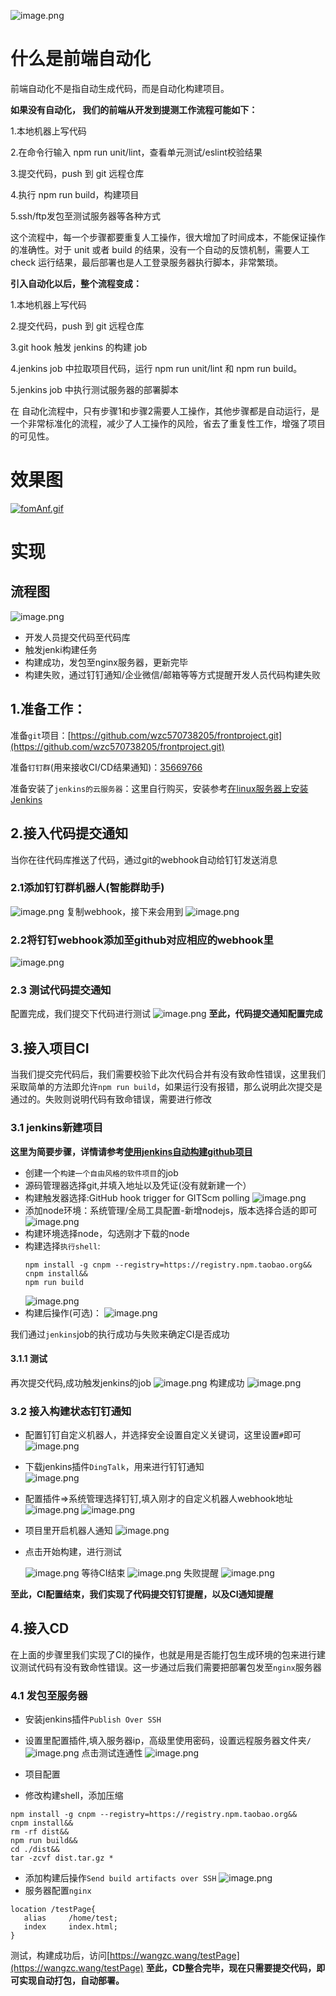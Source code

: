 ![image.png](https://picsum.photos/790/338)
# 什么是前端自动化

前端自动化不是指自动生成代码，而是自动化构建项目。

**如果没有自动化， 我们的前端从开发到提测工作流程可能如下：**

1.本地机器上写代码

2.在命令行输入 npm run unit/lint，查看单元测试/eslint校验结果

3.提交代码，push 到 git 远程仓库

4.执行 npm run build，构建项目

5.ssh/ftp发包至测试服务器等各种方式

这个流程中，每一个步骤都要重复人工操作，很大增加了时间成本，不能保证操作的准确性。对于 unit 或者 build 的结果，没有一个自动的反馈机制，需要人工 check 运行结果，最后部署也是人工登录服务器执行脚本，非常繁琐。

**引入自动化以后，整个流程变成：**

1.本地机器上写代码

2.提交代码，push 到 git 远程仓库

3.git hook 触发 jenkins 的构建 job

4.jenkins job 中拉取项目代码，运行 npm run unit/lint 和 npm run build。

5.jenkins job 中执行测试服务器的部署脚本 

在 自动化流程中，只有步骤1和步骤2需要人工操作，其他步骤都是自动运行，是一个非常标准化的流程，减少了人工操作的风险，省去了重复性工作，增强了项目的可见性。
# 效果图
[![fomAnf.gif](https://z3.ax1x.com/2021/08/18/fomAnf.gif)](https://imgtu.com/i/fomAnf)
# 实现
## 流程图
![image.png](https://image-static.segmentfault.com/408/537/4085375129-611b7032deeb1_fix732)
- 开发人员提交代码至代码库
- 触发jenki构建任务
- 构建成功，发包至nginx服务器，更新完毕
- 构建失败，通过钉钉通知/企业微信/邮箱等等方式提醒开发人员代码构建失败

## 1.准备工作：
准备`git`项目：[https://github.com/wzc570738205/frontproject.git](https://github.com/wzc570738205/frontproject.git)

准备`钉钉群`(用来接收CI/CD结果通知)：[35669766](https://h5.dingtalk.com/circle/healthCheckin.html?corpId=ding8f5c715f4a26e7c083fa49862f85de7a&14a4b=dddf8&cbdbhh=qwertyuiop&origin=1)

准备安装了`jenkins的云服务器`：这里自行购买，安装参考[在linux服务器上安装Jenkins](https://segmentfault.com/a/1190000039956194)
## 2.接入代码提交通知
当你在往代码库推送了代码，通过git的webhook自动给钉钉发送消息
### 2.1添加钉钉群机器人(智能群助手)
![image.png](https://image-static.segmentfault.com/295/835/295835230-611b877b09a2b_fix732)
复制webhook，接下来会用到
![image.png](https://image-static.segmentfault.com/857/347/857347958-611b87c71b308_fix732)
### 2.2将钉钉webhook添加至github对应相应的webhook里
![image.png](https://image-static.segmentfault.com/212/509/2125091110-611b885c66290_fix732)
### 2.3 测试代码提交通知
配置完成，我们提交下代码进行测试
![image.png](https://image-static.segmentfault.com/375/787/3757871948-611b888aef2bb_fix732)
**至此，代码提交通知配置完成**
## 3.接入项目CI
当我们提交完代码后，我们需要校验下此次代码合并有没有致命性错误，这里我们采取简单的方法即允许`npm run build`，如果运行没有报错，那么说明此次提交是通过的。失败则说明代码有致命错误，需要进行修改
### 3.1 jenkins新建项目
**这里为简要步骤，详情请参考[使用jenkins自动构建github项目](https://segmentfault.com/a/1190000023072976)**
- 创建一个`构建一个自由风格的软件项目`的job
- 源码管理器选择git,并填入地址以及凭证(没有就新建一个）
- 构建触发器选择:GitHub hook trigger for GITScm polling
 ![image.png](https://image-static.segmentfault.com/490/309/490309930-611b8c425b3c9_fix732)
- 添加node环境：系统管理/全局工具配置-新增nodejs，版本选择合适的即可
 ![image.png](https://image-static.segmentfault.com/145/764/1457642595-611b8c1b3fb82_fix732)
- 构建环境选择node，勾选刚才下载的node
- 构建选择`执行shell`:
  ```
  npm install -g cnpm --registry=https://registry.npm.taobao.org&&
  cnpm install&&
  npm run build
  ```
  ![image.png](https://image-static.segmentfault.com/124/251/1242515974-611b8ca4590b0_fix732)
- 构建后操作(可选)：
  ![image.png](https://image-static.segmentfault.com/318/223/3182238635-611b8d0d2be99_fix732)
  
我们通过`jenkins`job的执行成功与失败来确定CI是否成功
#### 3.1.1 测试
再次提交代码,成功触发jenkins的job
![image.png](https://image-static.segmentfault.com/305/940/3059406415-611b8fa47f2bf_fix732)
构建成功
![image.png](https://image-static.segmentfault.com/924/406/924406704-611c793369447_fix732)
### 3.2 接入构建状态钉钉通知
- 配置钉钉自定义机器人，并选择安全设置自定义关键词，这里设置`#`即可
  ![image.png](https://image-static.segmentfault.com/186/296/1862962580-611c79cd4b200_fix732)
- 下载jenkins插件`DingTalk`，用来进行钉钉通知  
 ![image.png](https://image-static.segmentfault.com/414/382/4143825518-611c7a1838823_fix732) 
- 配置插件=>系统管理选择钉钉,填入刚才的自定义机器人webhook地址
  ![image.png](https://image-static.segmentfault.com/378/751/3787517806-611c7a83a3f7e_fix732) 
  ![image.png](https://image-static.segmentfault.com/412/321/4123219789-611c8d0b6f36b_fix732)
- 项目里开启机器人通知
  ![image.png](https://image-static.segmentfault.com/331/910/3319101675-611c7af644e26_fix732)  
- 点击开始构建，进行测试
  
  ![image.png](https://image-static.segmentfault.com/317/061/3170616769-611c7be883f8f_fix732)
  等待CI结束
  ![image.png](https://image-static.segmentfault.com/214/047/2140470404-611c7bf000390_fix732)
  失败提醒
  ![image.png](https://image-static.segmentfault.com/194/278/1942784134-611c7c2b2bd83_fix732)
  
**至此，CI配置结束，我们实现了代码提交钉钉提醒，以及CI通知提醒**
## 4.接入CD
在上面的步骤里我们实现了CI的操作，也就是用是否能打包生成环境的包来进行建议测试代码有没有致命性错误。这一步通过后我们需要把部署包发至`nginx`服务器
### 4.1 发包至服务器
- 安装jenkins插件`Publish Over SSH`
- 设置里配置插件,填入服务器ip，高级里使用密码，设置远程服务器文件夹`/`
  ![image.png](https://image-static.segmentfault.com/387/202/3872020142-611c7dc34ad8f_fix732)
  点击测试连通性
  ![image.png](https://image-static.segmentfault.com/226/712/2267128736-611c7d8b5c488_fix732)

- 项目配置
- 修改构建shell，添加压缩
```
npm install -g cnpm --registry=https://registry.npm.taobao.org&&
cnpm install&&
rm -rf dist&&
npm run build&&
cd ./dist&&
tar -zcvf dist.tar.gz *
```
- 添加构建后操作`Send build artifacts over SSH`
  ![image.png](https://image-static.segmentfault.com/145/246/145246172-611c7efa52f06_fix732)
- 服务器配置`nginx`  
```
location /testPage{
   alias     /home/test;
   index     index.html;
}
```

测试，构建成功后，访问[https://wangzc.wang/testPage](https://wangzc.wang/testPage)
**至此，CD整合完毕，现在只需要提交代码，即可实现自动打包，自动部署。**
